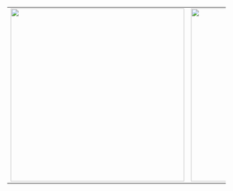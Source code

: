 <!-- TABLE START -->
   <table border="0.9" width="100%" cellspacing="12" cellpadding="5" align="center">
   <tbody>
      <tr>
      <td align="left" width="50%">
      <a href="https://softuni.bg/certificates/details/97790/27d86c1f">
	<img src="https://i.imgur.com/9ijDkcg.png" width="400">
      </a> 
      </td>
      <td align="right" width="50%">
      <a href="https://softuni.bg/certificates/details/97790/27d86c1f">
        <img src="https://i.imgur.com/o91qNr8.png" width="400">
      </a>
      </td>
      </tr>
   </tbody>
   </table>
<!-- TABLE END -->
